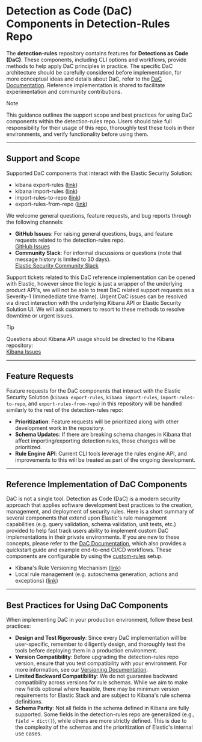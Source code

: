 # Detection as Code (DaC) Components in Detection-Rules Repo

The **detection-rules** repository contains features for **Detections as Code (DaC)**. These components, including CLI options and workflows, provide methods to help apply DaC principles in practice. The specific DaC architecture should be carefully considered before implementation, for more conceptual ideas and details about DaC, refer to the [DaC Documentation](https://dac-reference.readthedocs.io/en/latest/). Reference implementation is shared to facilitate experimentation and community contributions.

> [!NOTE]
> This guidance outlines the support scope and best practices for using DaC components within the detection-rules repo. Users should take full responsibility for their usage of this repo, thoroughly test these tools in their environments, and verify functionality before using them.

---

## Support and Scope

Supported DaC components that interact with the Elastic Security Solution:
- kibana export-rules ([link](https://github.com/elastic/detection-rules/blob/main/CLI.md#exporting-rules))
- kibana import-rules ([link](https://github.com/elastic/detection-rules/blob/main/CLI.md#using-import-rules))
- import-rules-to-repo ([link](https://github.com/elastic/detection-rules/blob/main/CLI.md#import-rules-to-repo))
- export-rules-from-repo ([link](https://github.com/elastic/detection-rules/blob/main/CLI.md#uploading-rules-to-kibana))

We welcome general questions, feature requests, and bug reports through the following channels:
- **GitHub Issues**: For raising general questions, bugs, and feature requests related to the detection-rules repo.  
  [GitHub Issues](https://github.com/elastic/detection-rules/issues)
- **Community Slack**: For informal discussions or questions (note that message history is limited to 30 days).  
  [Elastic Security Community Slack](https://elasticstack.slack.com/archives/C06TE19EP09)

Support tickets related to this DaC reference implementation can be opened with Elastic, however since the logic is just a wrapper of the underlying product API's, we will not be able to treat DaC related support requests as a Severity-1 (Immedediate time frame). Urgent DaC issues can be resolved via direct interaction with the underlying Kibana API or Elastic Security Solution UI. We will ask customers to resort to these methods to resolve downtime or urgent issues.

> [!TIP]
> Questions about Kibana API usage should be directed to the Kibana repository:  
> [Kibana Issues](https://github.com/elastic/kibana/issues)

---

## Feature Requests

Feature requests for the DaC components that interact with the Elastic Security Solution (`kibana export-rules`, `kibana import-rules`, `import-rules-to-repo`, and `export-rules-from-repo`) in this repository will be handled similarly to the rest of the detection-rules repo:
- **Prioritization**: Feature requests will be prioritized along with other development work in the repository.
- **Schema Updates**: If there are breaking schema changes in Kibana that affect importing/exporting detection rules, those changes will be prioritized.
- **Rule Engine API**: Current CLI tools leverage the rules engine API, and improvements to this will be treated as part of the ongoing development.
---

## Reference Implementation of DaC Components

DaC is not a single tool. Detection as Code (DaC) is a modern security approach that applies software development best practices to the creation, management, and deployment of security rules. Here is a short summary of several components that extend upon Elastic's rule management capabilities (e.g. query validation, schema validation, unit tests, etc.) provided to help fast track users ability to implement custom DaC implementations in their private environments. If you are new to these concepts, please refer to the [DaC Documentation](https://dac-reference.readthedocs.io/en/latest/), which also provides a quickstart guide and example end-to-end CI/CD workflows.  These components are configurable by using the [custom-rules](docs-dev/custom-rules.md) setup.

- Kibana's Rule Versioning Mechanism ([link](https://dac-reference.readthedocs.io/en/latest/internals_of_the_detection_rules_repo.html#option-2-defer-to-elastic-security))
- Local rule management (e.g. autoschema generation, actions and exceptions) ([link](https://dac-reference.readthedocs.io/en/latest/internals_of_the_detection_rules_repo.html#option-1-using-the-built-in-configuration))

---

## Best Practices for Using DaC Components

When implementing DaC in your production environment, follow these best practices:

- **Design and Test Rigorously**: Since every DaC implementation will be user-specific, remember to diligently design, and thoroughly test the tools before deploying them in a production environment.
- **Version Compatibility**: Before upgrading the detection-rules repo version, ensure that you test compatibility with your environment. For more information, see our [Versioning Documentation](https://github.com/elastic/ia-trade-team/issues/471%23issuecomment-2423259800).
- **Limited Backward Compatibility**: We do not guarantee backward compatibility across versions for rule schemas. While we aim to make new fields optional where feasible, there may be minimum version requirements for Elastic Stack and are subject to Kibana's rule schema definitions.
- **Schema Parity**: Not all fields in the schema defined in Kibana are fully supported. Some fields in the detection-rules repo are generalized (e.g., `field = dict()`), while others are more strictly defined. This is due to the complexity of the schemas and the prioritization of Elastic's internal use cases.

